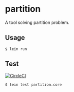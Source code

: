 # partition

A tool solving partition problem.

## Usage

```console
$ lein run
```

## Test

[![CircleCI](https://circleci.com/gh/blueberryapps/partition.svg?style=svg)](https://circleci.com/gh/blueberryapps/partition)

```console
$ lein test partition.core
```

